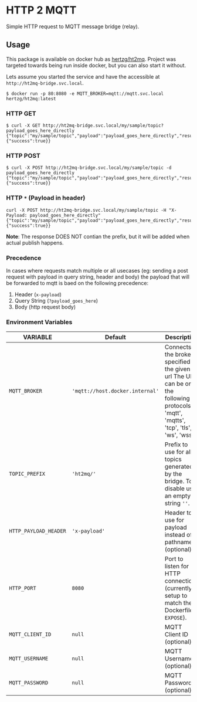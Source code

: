 # HTTP 2 MQTT
Simple HTTP request to MQTT message bridge (relay).

## Usage
This package is available on docker hub as [hertzg/ht2mq](https://hub.docker.com/repository/docker/hertzg/ht2mq/general).
Project was targeted towards being run inside docker, but you can also start it without.

Lets assume you started the service and have the accessible at `http://ht2mq-bridge.svc.local`.
```
$ docker run -p 80:8080 -e MQTT_BROKER=mqtt://mqtt.svc.local hertzg/ht2mq:latest
```

### HTTP GET
```
$ curl -X GET http://ht2mq-bridge.svc.local/my/sample/topic?payload_goes_here_directly
{"topic":"my/sample/topic","payload":"payload_goes_here_directly","result":{"success":true}}
```

### HTTP POST
```
$ curl -X POST http://ht2mq-bridge.svc.local/my/sample/topic -d payload_goes_here_directly
{"topic":"my/sample/topic","payload":"payload_goes_here_directly","result":{"success":true}}
```

### HTTP `*` (Payload in header)
```
curl -X POST http://ht2mq-bridge.svc.local/my/sample/topic -H "X-Payload: payload_goes_here_directly"
{"topic":"my/sample/topic","payload":"payload_goes_here_directly","result":{"success":true}}
```

**Note**: The response DOES NOT  contian the prefix, but it will be added when actual publish happens.

### Precedence
In cases where requests match multiple or all usecases (eg: sending a post request with payload in query string, header and body) the payload that will be forwarded to mqtt is baed on the following precedence:

1. Header (`x-payload`)
2. Query String (`?payload_goes_here`)
3. Body (http request body)

### Environment Variables
|VARIABLE|Default|Description|
|---|---| --- |
|`MQTT_BROKER`|`'mqtt://host.docker.internal'`| Connects to the broker specified by the given url The URL can be on the following protocols: 'mqtt', 'mqtts', 'tcp', 'tls', 'ws', 'wss'.|
|`TOPIC_PREFIX`|`'ht2mq/'`| Prefix to use for all topics generated by the bridge. To disable use an empty string `''`.|
|`HTTP_PAYLOAD_HEADER`|`'x-payload'`| Header to use for payload instead of pathname (optional).|
|`HTTP_PORT`|`8080`| Port to listen for HTTP connections (currently setup to match the Dockerfile `EXPOSE`).|
|`MQTT_CLIENT_ID`|`null`| MQTT Client ID (optional).|
|`MQTT_USERNAME`|`null`| MQTT Username (optional).|
|`MQTT_PASSWORD`|`null`| MQTT Password (optional).|
